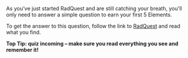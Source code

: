 As you’ve just started RadQuest and are still catching your breath, you'll only need to answer a simple question to earn your first 5 Elements.

To get the answer to this question, follow the link to [RadQuest](?glossaryAnchor=RadQuest) and read what you find.

**Top Tip: quiz incoming – make sure you read everything you see and remember it!**
